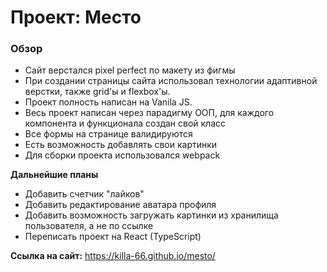 # Проект: Место

### Обзор

* Сайт верстался pixel perfect по макету из фигмы 
* При создании страницы сайта использовал технологии адаптивной верстки, также grid'ы и flexbox'ы. 
* Проект полность написан на Vanila JS.
* Весь проект написан через парадигму ООП, для каждого компонента и функционала создан свой класс 
* Все формы на странице валидируются
* Есть возможность добавлять свои картинки
* Для сборки проекта использовался webpack 




**Дальнейшие планы**

* Добавить счетчик "лайков" 
* Добавить редактирование аватара профиля
* Добавить возможность загружать картинки из хранилища пользователя, а не по ссылке
* Переписать проект на React (TypeScript)

**Ссылка на сайт:** https://killa-66.github.io/mesto/